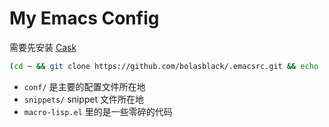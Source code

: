 # My Emacs Config

需要先安装 [Cask](https://github.com/cask/cask)

```sh
(cd ~ && git clone https://github.com/bolasblack/.emacsrc.git && echo '(load "~/.emacsrc/init.el")' >> .emacs && cask --path ~/.emacsrc install)
```

* `conf/` 是主要的配置文件所在地
* `snippets/` snippet 文件所在地
* `macro-lisp.el` 里的是一些零碎的代码

